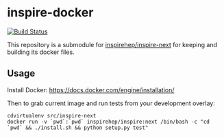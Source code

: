 # inspire-docker
[![Build Status](https://travis-ci.org/inspirehep/inspire-docker.svg?branch=master "Build Status")](https://travis-ci.org/inspirehep/inspire-docker/branches?branch=master)

This repository is a submodule for [inspirehep/inspire-next](https://www.github.com/inspirehep/inspire-next) for keeping and building its docker files.

## Usage

Install Docker: https://docs.docker.com/engine/installation/

Then to grab current image and run tests from your development overlay:

```shell
cdvirtualenv src/inspire-next
docker run -v `pwd`:`pwd` inspirehep/inspire:next /bin/bash -c "cd `pwd` && ./install.sh && python setup.py test"
```
